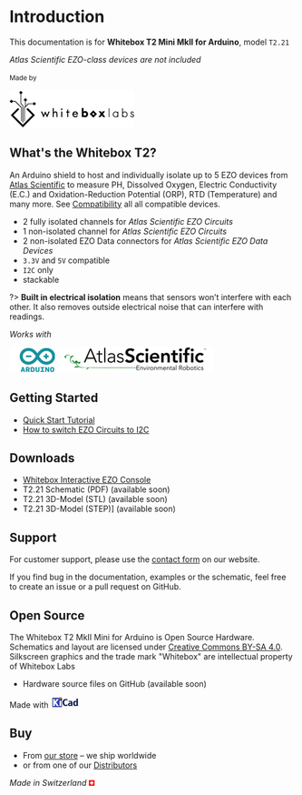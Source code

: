 # Introduction

This documentation is for **Whitebox T2 Mini MkII for Arduino**, model `T2.21`

_Atlas Scientific EZO-class devices are not included_

<small>Made by</small>

![Whitebox Logo](_media/whitebox_logo.png)

## What's the Whitebox T2? <!-- {docsify-ignore} -->
An Arduino shield to host and individually isolate up to 5 EZO devices from [Atlas Scientific](https://www.atlas-scientific.com) to measure PH, Dissolved Oxygen, Electric Conductivity (E.C.) and Oxidation-Reduction Potential (ORP), RTD (Temperature) and many more. See [Compatibility](compatibility.md) all all compatible devices.

* 2 fully isolated channels for _Atlas Scientific EZO Circuits_
* 1 non-isolated channel for _Atlas Scientific EZO Circuits_
* 2 non-isolated EZO Data connectors for _Atlas Scientific EZO Data Devices_
* `3.3V` and `5V` compatible
* `I2C` only
* stackable

?> **Built in electrical isolation** means that sensors won’t interfere with each other. It also removes outside electrical noise that can interfere with readings.

_Works with_

![Arduino Atlas Logo](_media/designed-for-arduino-atlas.png)

## Getting Started <!-- {docsify-ignore} -->
* [Quick Start Tutorial](quickstart.md)
* [How to switch EZO Circuits to I2C](protocols.md)

## Downloads <!-- {docsify-ignore} -->
* [Whitebox Interactive EZO Console](https://github.com/whitebox-labs/whitebox-ezo-console/archive/main.zip ':target=_blank')
* T2.21 Schematic (PDF) (available soon)
* T2.21 3D-Model (STL) (available soon)
* T2.21 3D-Model (STEP)] (available soon)

## Support <!-- {docsify-ignore} -->
For customer support, please use the [contact form](https://www.whiteboxes.ch/contact/) on our website.

If you find bug in the documentation, examples or the schematic, feel free to create an issue or a pull request on GitHub.


## Open Source <!-- {docsify-ignore} -->
The Whitebox T2 MkII Mini for Arduino is Open Source Hardware. Schematics and layout are licensed under [Creative Commons BY-SA 4.0](http://creativecommons.org/licenses/by-sa/4.0/). Silkscreen graphics and the trade mark "Whitebox" are intellectual property of Whitebox Labs

* Hardware source files on GitHub (available soon)

Made with [![KiCAD logo](_media/kicad_logo_small.png)](http://kicad-pcb.org/)

## Buy <!-- {docsify-ignore} -->
* From [our store](https://www.whiteboxes.ch/shop/t2-mini-mk2/) – we ship worldwide
* or from one of our [Distributors](https://www.whiteboxes.ch/distributors)

*Made in Switzerland* ![Switzerland](_media/its-flag-is-a-big-plus.png)

